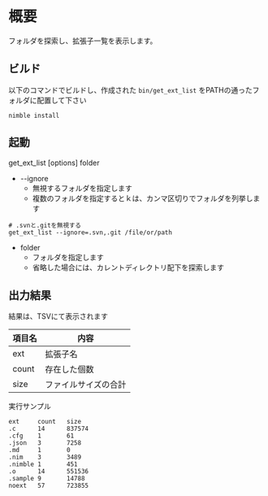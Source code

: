 # 概要

フォルダを探索し、拡張子一覧を表示します。

## ビルド

以下のコマンドでビルドし、作成された ```bin/get_ext_list``` をPATHの通ったフォルダに配置して下さい
```
nimble install
```

## 起動

get_ext_list [options] folder

* --ignore
  * 無視するフォルダを指定します
  * 複数のフォルダを指定するとｋは、カンマ区切りでフォルダを列挙します
```
# .svnと.gitを無視する
get_ext_list --ignore=.svn,.git /file/or/path
```

* folder
  * フォルダを指定します
  * 省略した場合には、カレントディレクトリ配下を探索します

## 出力結果

結果は、TSVにて表示されます

| 項目名 | 内容 |
| ----- | ---- |
| ext   | 拡張子名     | 
| count   | 存在した個数     | 
| size   | ファイルサイズの合計  | 

実行サンプル
```
ext     count   size
.c      14      837574
.cfg    1       61
.json   3       7258
.md     1       0
.nim    3       3489
.nimble 1       451
.o      14      551536
.sample 9       14788
noext   57      723855
```
